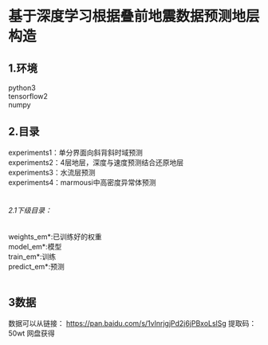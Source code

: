 基于深度学习根据叠前地震数据预测地层构造
======

1.环境
------
python3<br>
tensorflow2<br>
numpy<br>

2.目录
-----

experiments1：单分界面向斜背斜时域预测<br>
experiments2：4层地层，深度与速度预测结合还原地层<br>
experiments3：水流层预测<br>
experiments4：marmousi中高密度异常体预测<br>
<br>

###### 2.1下级目录：<br>
weights_em*:已训练好的权重<br>
model_em*:模型<br>
train_em*:训练<br>
predict_em*:预测<br>
<br>

3数据
--------

数据可以从链接：
https://pan.baidu.com/s/1vlnrjgjPd2j6jPBxoLslSg 
提取码：50wt 
网盘获得
